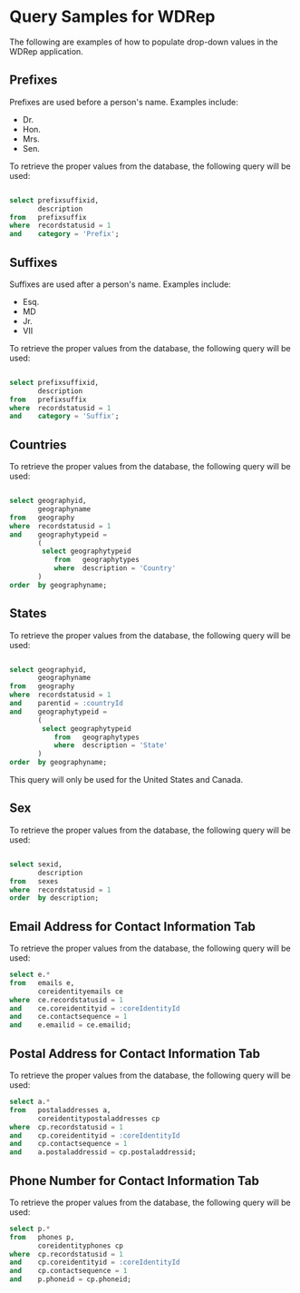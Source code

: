# Query Samples for WDRep
The following are examples of how to populate drop-down values in the WDRep application.


## Prefixes
Prefixes are used before a person's name.  Examples include:

* Dr.
* Hon.
* Mrs.
* Sen.

To retrieve the proper values from the database, the following query will be used:

```sql

select prefixsuffixid, 
       description
from   prefixsuffix
where  recordstatusid = 1
and    category = 'Prefix';

```

## Suffixes
Suffixes are used after a person's name.  Examples include:

* Esq.
* MD
* Jr.
* VII

To retrieve the proper values from the database, the following query will be used:

```sql

select prefixsuffixid, 
       description
from   prefixsuffix
where  recordstatusid = 1
and    category = 'Suffix';

```

## Countries
To retrieve the proper values from the database, the following query will be used:

```sql

select geographyid, 
       geographyname
from   geography
where  recordstatusid = 1
and    geographytypeid = 
       (
		select geographytypeid
	       from   geographytypes
	       where  description = 'Country'
       )
order  by geographyname;
```

## States
To retrieve the proper values from the database, the following query will be used:

```sql

select geographyid, 
       geographyname
from   geography
where  recordstatusid = 1
and    parentid = :countryId
and    geographytypeid = 
       (
		select geographytypeid
	       from   geographytypes
	       where  description = 'State'
       ) 
order  by geographyname;
```

This query will only be used for the United States and Canada.

## Sex
To retrieve the proper values from the database, the following query will be used:

```sql

select sexid, 
       description
from   sexes
where  recordstatusid = 1
order  by description;
```

## Email Address for Contact Information Tab
To retrieve the proper values from the database, the following query will be used:

```sql
select e.*
from   emails e,
       coreidentityemails ce
where  ce.recordstatusid = 1
and    ce.coreidentityid = :coreIdentityId
and    ce.contactsequence = 1
and    e.emailid = ce.emailid;

```

## Postal Address for Contact Information Tab
To retrieve the proper values from the database, the following query will be used:

```sql
select a.*
from   postaladdresses a,
       coreidentitypostaladdresses cp
where  cp.recordstatusid = 1
and    cp.coreidentityid = :coreIdentityId
and    cp.contactsequence = 1
and    a.postaladdressid = cp.postaladdressid;


```

## Phone Number for Contact Information Tab
To retrieve the proper values from the database, the following query will be used:

```sql
select p.*
from   phones p,
       coreidentityphones cp
where  cp.recordstatusid = 1
and    cp.coreidentityid = :coreIdentityId
and    cp.contactsequence = 1
and    p.phoneid = cp.phoneid;


```